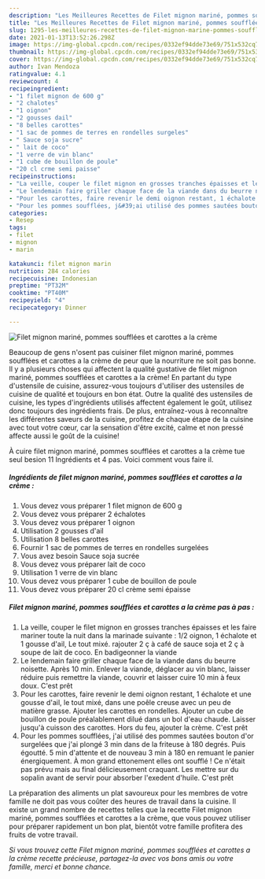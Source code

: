 ```yaml
---
description: "Les Meilleures Recettes de Filet mignon mariné, pommes soufflées et carottes a la crème"
title: "Les Meilleures Recettes de Filet mignon mariné, pommes soufflées et carottes a la crème"
slug: 1295-les-meilleures-recettes-de-filet-mignon-marine-pommes-soufflees-et-carottes-a-la-creme
date: 2021-01-13T13:52:26.298Z
image: https://img-global.cpcdn.com/recipes/0332ef94dde73e69/751x532cq70/filet-mignon-marine-pommes-soufflees-et-carottes-a-la-creme-photo-principale-de-la-recette.jpg
thumbnail: https://img-global.cpcdn.com/recipes/0332ef94dde73e69/751x532cq70/filet-mignon-marine-pommes-soufflees-et-carottes-a-la-creme-photo-principale-de-la-recette.jpg
cover: https://img-global.cpcdn.com/recipes/0332ef94dde73e69/751x532cq70/filet-mignon-marine-pommes-soufflees-et-carottes-a-la-creme-photo-principale-de-la-recette.jpg
author: Ivan Mendoza
ratingvalue: 4.1
reviewcount: 4
recipeingredient:
- "1 filet mignon de 600 g"
- "2 chalotes"
- "1 oignon"
- "2 gousses dail"
- "8 belles carottes"
- "1 sac de pommes de terres en rondelles surgeles"
- " Sauce soja sucre"
- " lait de coco"
- "1 verre de vin blanc"
- "1 cube de bouillon de poule"
- "20 cl crme semi paisse"
recipeinstructions:
- "La veille, couper le filet mignon en grosses tranches épaisses et les faire mariner toute la nuit dans la marinade suivante : 1/2 oignon, 1 échalote et 1 gousse d&#39;ail, Le tout mixé. rajouter 2 ç à café de sauce soja et 2 ç à soupe de lait de coco. En badigeonner la viande"
- "Le lendemain faire griller chaque face de la viande dans du beurre noisette. Après 10 min. Enlever la viande, déglacer au vin blanc, laisser réduire puis remettre la viande, couvrir et laisser cuire 10 min à feux doux. C&#39;est prêt"
- "Pour les carottes, faire revenir le demi oignon restant, 1 échalote et une gousse d&#39;ail, le tout mixé, dans une poêle creuse avec un peu de matière grasse. Ajouter les carottes en rondelles. Ajouter un cube de bouillon de poule préalablement dilué dans un bol d&#39;eau chaude. Laisser jusqu&#39;à cuisson des carottes. Hors du feu, ajouter la crème. C&#39;est prêt"
- "Pour les pommes soufflées, j&#39;ai utilisé des pommes sautées bouton d&#39;or surgelées que j&#39;ai plongé 3 min dans de la friteuse à 180 degrés. Puis égoutté. 5 min d&#39;attente et de nouveau 3 min à 180 en remuant le panier énergiquement. À mon grand ettonement elles ont soufflé ! Ce n&#39;était pas prévu mais au final délicieusement craquant. Les mettre sur du sopalin avant de servir pour absorber l&#39;exedent d&#39;huile. C&#39;est prêt"
categories:
- Resep
tags:
- filet
- mignon
- marin

katakunci: filet mignon marin 
nutrition: 284 calories
recipecuisine: Indonesian
preptime: "PT32M"
cooktime: "PT40M"
recipeyield: "4"
recipecategory: Dinner

---
```



![Filet mignon mariné, pommes soufflées et carottes a la crème](https://img-global.cpcdn.com/recipes/0332ef94dde73e69/751x532cq70/filet-mignon-marine-pommes-soufflees-et-carottes-a-la-creme-photo-principale-de-la-recette.jpg)

Beaucoup de gens n'osent pas cuisiner filet mignon mariné, pommes soufflées et carottes a la crème de peur que la nourriture ne soit pas bonne. Il y a plusieurs choses qui affectent la qualité gustative de filet mignon mariné, pommes soufflées et carottes a la crème! En partant du type d'ustensile de cuisine, assurez-vous toujours d'utiliser des ustensiles de cuisine de qualité et toujours en bon état. Outre la qualité des ustensiles de cuisine, les types d'ingrédients utilisés affectent également le goût, utilisez donc toujours des ingrédients frais. De plus, entraînez-vous à reconnaître les différentes saveurs de la cuisine, profitez de chaque étape de la cuisine avec tout votre cœur, car la sensation d'être excité, calme et non pressé affecte aussi le goût de la cuisine!

<!--inarticleads1-->

À cuire filet mignon mariné, pommes soufflées et carottes a la crème tue seul besion 11 Ingrédients et 4 pas. Voici comment vous faire il.

##### Ingrédients de filet mignon mariné, pommes soufflées et carottes a la crème :

1. Vous devez vous préparer 1 filet mignon de 600 g
1. Vous devez vous préparer 2 échalotes
1. Vous devez vous préparer 1 oignon
1. Utilisation 2 gousses d&#39;ail
1. Utilisation 8 belles carottes
1. Fournir 1 sac de pommes de terres en rondelles surgelées
1. Vous avez besoin  Sauce soja sucrée
1. Vous devez vous préparer  lait de coco
1. Utilisation 1 verre de vin blanc
1. Vous devez vous préparer 1 cube de bouillon de poule
1. Vous devez vous préparer 20 cl crème semi épaisse




<!--inarticleads2-->

##### Filet mignon mariné, pommes soufflées et carottes a la crème pas à pas :

1. La veille, couper le filet mignon en grosses tranches épaisses et les faire mariner toute la nuit dans la marinade suivante : 1/2 oignon, 1 échalote et 1 gousse d&#39;ail, Le tout mixé. rajouter 2 ç à café de sauce soja et 2 ç à soupe de lait de coco. En badigeonner la viande
1. Le lendemain faire griller chaque face de la viande dans du beurre noisette. Après 10 min. Enlever la viande, déglacer au vin blanc, laisser réduire puis remettre la viande, couvrir et laisser cuire 10 min à feux doux. C&#39;est prêt
1. Pour les carottes, faire revenir le demi oignon restant, 1 échalote et une gousse d&#39;ail, le tout mixé, dans une poêle creuse avec un peu de matière grasse. Ajouter les carottes en rondelles. Ajouter un cube de bouillon de poule préalablement dilué dans un bol d&#39;eau chaude. Laisser jusqu&#39;à cuisson des carottes. Hors du feu, ajouter la crème. C&#39;est prêt
1. Pour les pommes soufflées, j&#39;ai utilisé des pommes sautées bouton d&#39;or surgelées que j&#39;ai plongé 3 min dans de la friteuse à 180 degrés. Puis égoutté. 5 min d&#39;attente et de nouveau 3 min à 180 en remuant le panier énergiquement. À mon grand ettonement elles ont soufflé ! Ce n&#39;était pas prévu mais au final délicieusement craquant. Les mettre sur du sopalin avant de servir pour absorber l&#39;exedent d&#39;huile. C&#39;est prêt




<!--inarticleads1-->

<p>
La préparation des aliments un plat savoureux pour les membres de votre famille ne doit pas vous coûter des heures de travail dans la cuisine. Il existe un grand nombre de recettes telles que la recette Filet mignon mariné, pommes soufflées et carottes a la crème, que vous pouvez utiliser pour préparer rapidement un bon plat, bientôt votre famille profitera des fruits de votre travail.
</p>

<p>
<i>Si vous trouvez cette Filet mignon mariné, pommes soufflées et carottes a la crème recette précieuse, partagez-la avec vos bons amis ou votre famille, merci et bonne chance.</i>
</p>

